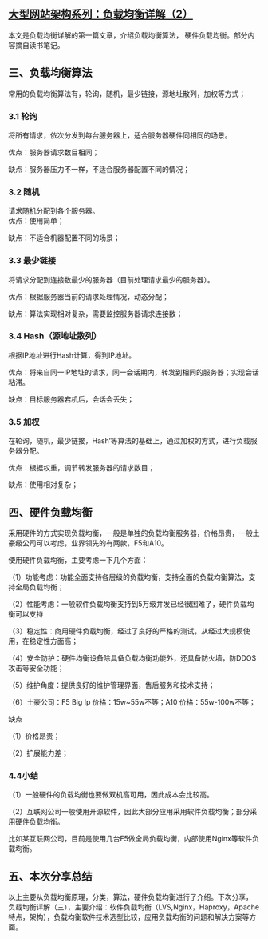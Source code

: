 ## [大型网站架构系列：负载均衡详解（2）][0]

本文是负载均衡详解的第一篇文章，介绍负载均衡算法， 硬件负载均衡。部分内容摘自读书笔记。

## 三、负载均衡算法

常用的负载均衡算法有，轮询，随机，最少链接，源地址散列，加权等方式；

### 3.1 轮询

将所有请求，依次分发到每台服务器上，适合服务器硬件同相同的场景。

优点：服务器请求数目相同；

缺点：服务器压力不一样，不适合服务器配置不同的情况；

### 3.2 随机

请求随机分配到各个服务器。  
优点：使用简单；

缺点：不适合机器配置不同的场景；

### 3.3 最少链接

将请求分配到连接数最少的服务器（目前处理请求最少的服务器）。

优点：根据服务器当前的请求处理情况，动态分配；

缺点：算法实现相对复杂，需要监控服务器请求连接数；

### 3.4 Hash（源地址散列）

根据IP地址进行Hash计算，得到IP地址。

优点：将来自同一IP地址的请求，同一会话期内，转发到相同的服务器；实现会话粘滞。

缺点：目标服务器宕机后，会话会丢失；

### 3.5 加权

在轮询，随机，最少链接，Hash’等算法的基础上，通过加权的方式，进行负载服务器分配。

优点：根据权重，调节转发服务器的请求数目；

缺点：使用相对复杂；

## 四、硬件负载均衡

采用硬件的方式实现负载均衡，一般是单独的负载均衡服务器，价格昂贵，一般土豪级公司可以考虑，业界领先的有两款，F5和A10。

使用硬件负载均衡，主要考虑一下几个方面：

（1）功能考虑：功能全面支持各层级的负载均衡，支持全面的负载均衡算法，支持全局负载均衡；

（2）性能考虑：一般软件负载均衡支持到5万级并发已经很困难了，硬件负载均衡可以支持

（3）稳定性：商用硬件负载均衡，经过了良好的严格的测试，从经过大规模使用，在稳定性方面高；

（4）安全防护：硬件均衡设备除具备负载均衡功能外，还具备防火墙，防DDOS攻击等安全功能；

（5）维护角度：提供良好的维护管理界面，售后服务和技术支持；

（6）土豪公司：F5 Big Ip 价格：15w~55w不等；A10 价格：55w-100w不等；

缺点

（1）价格昂贵；

（2）扩展能力差；

### 4.4小结

（1）一般硬件的负载均衡也要做双机高可用，因此成本会比较高。

（2）互联网公司一般使用开源软件，因此大部分应用采用软件负载均衡；部分采用硬件负载均衡。

比如某互联网公司，目前是使用几台F5做全局负载均衡，内部使用Nginx等软件负载均衡。

## 五、本次分享总结

以上主要从负载均衡原理，分类，算法，硬件负载均衡进行了介绍。下次分享， 负载均衡详解（三），主要介绍：软件负载均衡（LVS,Nginx，Haproxy，Apache特点，架构），负载均衡软件技术选型比较，应用负载均衡的问题和解决方案等方面。

[0]: http://www.cnblogs.com/itfly8/p/5043452.html